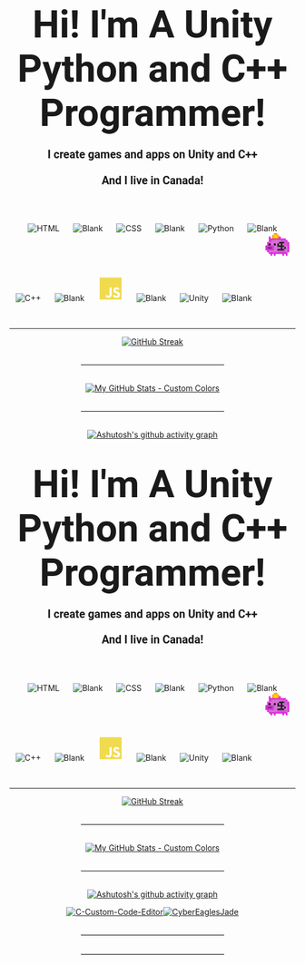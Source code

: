 <!-- Include the Google Fonts link -->
<link href="https://fonts.googleapis.com/css2?family=Roboto:wght@1;700&display=swap" rel="stylesheet">

<!-- Apply the font to specific text sections -->
<h1 align="center" style="font-family: 'Roboto', sans-serif;">
  <span style="font-size:2em;"><strong><big>Hi! I'm A Unity Python and C++ Programmer!</big></strong></span>
</h1>

<h3 align="center" style="font-family: 'Roboto', sans-serif;">
  <strong><big>I create games and apps on Unity and C++</big></strong><br>
</h3>

<h3 align="center" style="font-family: 'Roboto', sans-serif;">
  <strong><big>And I live in Canada!</big></strong>
</h4>

<br>
<br>

<!-- Icons and images -->
<p align="center">
  <img alt="HTML" width="40px" style="margin: 0 10px;" src="https://cdn.jsdelivr.net/gh/devicons/devicon/icons/html5/html5-plain.svg" />
    <img alt="Blank" width="40px" style="margin: 0 10px;" src="https://upload.wikimedia.org/wikipedia/commons/thumb/8/89/HD_transparent_picture.png/1280px-HD_transparent_picture.png" />
  <img alt="CSS" width="40px" style="margin: 0 10px;" src="https://cdn.jsdelivr.net/gh/devicons/devicon/icons/css3/css3-plain.svg" />
   <img alt="Blank" width="40px" style="margin: 0 10px;" src="https://upload.wikimedia.org/wikipedia/commons/thumb/8/89/HD_transparent_picture.png/1280px-HD_transparent_picture.png" />
  <img alt="Python" width="40px" style="margin: 0 10px;" src="https://cdn.jsdelivr.net/gh/devicons/devicon/icons/python/python-plain.svg" />
   <img alt="Blank" width="40px" style="margin: 0 10px;" src="https://upload.wikimedia.org/wikipedia/commons/thumb/8/89/HD_transparent_picture.png/1280px-HD_transparent_picture.png" />
  <img alt="C++" width="40px" style="margin: 0 10px;" src="https://upload.wikimedia.org/wikipedia/commons/thumb/1/18/ISO_C%2B%2B_Logo.svg/1822px-ISO_C%2B%2B_Logo.svg.png" />
   <img alt="Blank" width="40px" style="margin: 0 10px;" src="https://upload.wikimedia.org/wikipedia/commons/thumb/8/89/HD_transparent_picture.png/1280px-HD_transparent_picture.png" />
  <img alt="Java" width="40px" style="margin: 0 10px; border: 2px solid white;" src="https://github.com/devicons/devicon/blob/master/icons/javascript/javascript-plain.svg" />
   <img alt="Blank" width="40px" style="margin: 0 10px;" src="https://upload.wikimedia.org/wikipedia/commons/thumb/8/89/HD_transparent_picture.png/1280px-HD_transparent_picture.png" />
  <img alt="Unity" width="40px" style="margin: 0 10px;" src="https://cdn.jsdelivr.net/gh/devicons/devicon/icons/unity/unity-original.svg" />
    <img alt="Blank" width="40px" style="margin: 0 10px;" src="https://upload.wikimedia.org/wikipedia/commons/thumb/8/89/HD_transparent_picture.png/1280px-HD_transparent_picture.png" />
   <img alt="K754a-Edit" width="42px" height="40px" style="margin: 0 10px; vertical-align: 80px;" src="https://github.com/k754a/k754a/raw/main/pixil-frame-0 (85).png"/>



</p>

<br>

---

<div style="text-align: center;">
  <a href="https://git.io/streak-stats">
    <p align="center">
      <img src="https://streak-stats.demolab.com?user=K754a&hide_border=true&date_format=M%20j%5B%2C%20Y%5D&dates=EBEBEB&border=EB5454&stroke=EBEBEB00&ring=EBA539&fire=EB7026&currStreakNum=EBEBEB&sideNums=EBEBEB&currStreakLabel=EBEBEB&sideLabels=FFFFFF&excludeDaysLabel=EBEBEB&background=0D111700" alt="GitHub Streak" />
    </p>
  </a>

  <br>

  <hr style="border: 1px solid #EBEBEB; width: 50%; margin: 0 auto;"/>

  <br>

  <p align="center">
    <a href="https://github-readme-stats.vercel.app/api?username=k754a&show_icons=true&theme=transparent&bg_color=00000000&title_color=ffffff&text_color=ffffff&icon_color=ffffff&ring_color=EBA539&stroke_color=EB7026&hide_border=true">
      <img src="https://github-readme-stats.vercel.app/api?username=k754a&show_icons=true&theme=transparent&bg_color=00000000&title_color=ffffff&text_color=ffffff&icon_color=ffffff&ring_color=EBA539&stroke_color=EB7026&hide_border=true" alt="My GitHub Stats - Custom Colors" />
    </a>
  </p>
</div>

<br>

<hr style="border: 1px solid #EBEBEB; width: 50%; margin: 0 auto;"/>
  <br>
 <p align="center">
   <a href="https://github.com/ashutosh00710/github-readme-activity-graph">
           <img src="https://github-readme-activity-graph.vercel.app/graph?username=K754a&bg_color=rgba(0,0,0,0)&color=ffffff&line=eba539&point=eb7026&area=true&hide_border=true" alt="Ashutosh's github activity graph" />
</a>
 </p>



</p>



<!-- Include the Google Fonts link -->
<link href="https://fonts.googleapis.com/css2?family=Roboto:wght@1;700&display=swap" rel="stylesheet">

<!-- Apply the font to specific text sections -->
<h1 align="center" style="font-family: 'Roboto', sans-serif;">
  <span style="font-size:2em;"><strong><big>Hi! I'm A Unity Python and C++ Programmer!</big></strong></span>
</h1>

<h3 align="center" style="font-family: 'Roboto', sans-serif;">
  <strong><big>I create games and apps on Unity and C++</big></strong><br>
</h3>

<h3 align="center" style="font-family: 'Roboto', sans-serif;">
  <strong><big>And I live in Canada!</big></strong>
</h4>

<br>
<br>

<!-- Icons and images -->
<p align="center">
  <img alt="HTML" width="40px" style="margin: 0 10px;" src="https://cdn.jsdelivr.net/gh/devicons/devicon/icons/html5/html5-plain.svg" />
    <img alt="Blank" width="40px" style="margin: 0 10px;" src="https://upload.wikimedia.org/wikipedia/commons/thumb/8/89/HD_transparent_picture.png/1280px-HD_transparent_picture.png" />
  <img alt="CSS" width="40px" style="margin: 0 10px;" src="https://cdn.jsdelivr.net/gh/devicons/devicon/icons/css3/css3-plain.svg" />
   <img alt="Blank" width="40px" style="margin: 0 10px;" src="https://upload.wikimedia.org/wikipedia/commons/thumb/8/89/HD_transparent_picture.png/1280px-HD_transparent_picture.png" />
  <img alt="Python" width="40px" style="margin: 0 10px;" src="https://cdn.jsdelivr.net/gh/devicons/devicon/icons/python/python-plain.svg" />
   <img alt="Blank" width="40px" style="margin: 0 10px;" src="https://upload.wikimedia.org/wikipedia/commons/thumb/8/89/HD_transparent_picture.png/1280px-HD_transparent_picture.png" />
  <img alt="C++" width="40px" style="margin: 0 10px;" src="https://upload.wikimedia.org/wikipedia/commons/thumb/1/18/ISO_C%2B%2B_Logo.svg/1822px-ISO_C%2B%2B_Logo.svg.png" />
   <img alt="Blank" width="40px" style="margin: 0 10px;" src="https://upload.wikimedia.org/wikipedia/commons/thumb/8/89/HD_transparent_picture.png/1280px-HD_transparent_picture.png" />
  <img alt="Java" width="40px" style="margin: 0 10px; border: 2px solid white;" src="https://github.com/devicons/devicon/blob/master/icons/javascript/javascript-plain.svg" />
   <img alt="Blank" width="40px" style="margin: 0 10px;" src="https://upload.wikimedia.org/wikipedia/commons/thumb/8/89/HD_transparent_picture.png/1280px-HD_transparent_picture.png" />
  <img alt="Unity" width="40px" style="margin: 0 10px;" src="https://cdn.jsdelivr.net/gh/devicons/devicon/icons/unity/unity-original.svg" />
    <img alt="Blank" width="40px" style="margin: 0 10px;" src="https://upload.wikimedia.org/wikipedia/commons/thumb/8/89/HD_transparent_picture.png/1280px-HD_transparent_picture.png" />
   <img alt="K754a-Edit" width="42px" height="40px" style="margin: 0 10px; vertical-align: 80px;" src="https://github.com/k754a/k754a/raw/main/pixil-frame-0 (85).png"/>



</p>

<br>

---

<div style="text-align: center;">
  <a href="https://git.io/streak-stats">
    <p align="center">
      <img src="https://streak-stats.demolab.com?user=K754a&hide_border=true&date_format=M%20j%5B%2C%20Y%5D&dates=EBEBEB&border=EB5454&stroke=EBEBEB00&ring=EBA539&fire=EB7026&currStreakNum=EBEBEB&sideNums=EBEBEB&currStreakLabel=EBEBEB&sideLabels=FFFFFF&excludeDaysLabel=EBEBEB&background=0D111700" alt="GitHub Streak" />
    </p>
  </a>

  <br>

  <hr style="border: 1px solid #EBEBEB; width: 50%; margin: 0 auto;"/>

  <br>

  <p align="center">
    <a href="https://github-readme-stats.vercel.app/api?username=k754a&show_icons=true&theme=transparent&bg_color=00000000&title_color=ffffff&text_color=ffffff&icon_color=ffffff&ring_color=EBA539&stroke_color=EB7026&hide_border=true">
      <img src="https://github-readme-stats.vercel.app/api?username=k754a&show_icons=true&theme=transparent&bg_color=00000000&title_color=ffffff&text_color=ffffff&icon_color=ffffff&ring_color=EBA539&stroke_color=EB7026&hide_border=true" alt="My GitHub Stats - Custom Colors" />
    </a>
  </p>
</div>

<br>

<hr style="border: 1px solid #EBEBEB; width: 50%; margin: 0 auto;"/>
  <br>
 <p align="center">
   <a href="https://github.com/ashutosh00710/github-readme-activity-graph">
           <img src="https://github-readme-activity-graph.vercel.app/graph?username=K754a&bg_color=rgba(0,0,0,0)&color=ffffff&line=eba539&point=eb7026&area=true&hide_border=true" alt="Ashutosh's github activity graph" />
</a>
 </p>



</p>


<span align="center" style="display: flex; justify-content: center;">
  <a href="https://github.com/k754a/C-Custom-Code-Editor" target="_blank">
    <img src="https://readme-lang-ef1nz8ms4-envid-tech.vercel.app/api/pin/?username=k754a&repo=C-Custom-Code-Editor&theme=dark&bg_color=00000000&text_color=FFFFFF&border_color=CCCCCC80&symbol_color=FFA500" alt="C-Custom-Code-Editor" style="max-height: 150px; max-width: 400px;"/>
  </a>
  <a href="https://github.com/k754a/CyberEaglesJade" target="_blank">
    <img src="https://readme-lang-ef1nz8ms4-envid-tech.vercel.app/api/pin/?username=k754a&repo=CyberEaglesJade&theme=dark&bg_color=00000000&text_color=FFFFFF&border_color=CCCCCC80&symbol_color=FFA500" alt="CyberEaglesJade" style="max-height: 150px; max-width: 400px;"/>
  </a>
</span>




    
 </p>





  <br>
<hr style="border: 1px solid #EBEBEB; width: 50%; margin: 0 auto;"/>




    
 </p>





  <br>
<hr style="border: 1px solid #EBEBEB; width: 50%; margin: 0 auto;"/>
